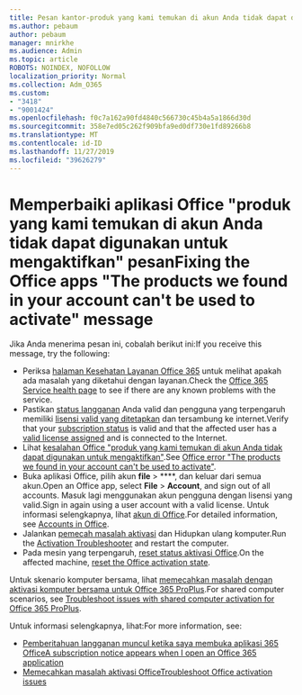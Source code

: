 ```yaml
---
title: Pesan kantor-produk yang kami temukan di akun Anda tidak dapat digunakan untuk mengaktifkan
ms.author: pebaum
author: pebaum
manager: mnirkhe
ms.audience: Admin
ms.topic: article
ROBOTS: NOINDEX, NOFOLLOW
localization_priority: Normal
ms.collection: Adm_O365
ms.custom:
- "3418"
- "9001424"
ms.openlocfilehash: f0c7a162a90fd4840c566730c45b4a5a1866d30d
ms.sourcegitcommit: 358e7ed05c262f909bfa9ed0df730e1fd89266b8
ms.translationtype: MT
ms.contentlocale: id-ID
ms.lasthandoff: 11/27/2019
ms.locfileid: "39626279"
---
```

# <a name="fixing-the-office-apps-the-products-we-found-in-your-account-cant-be-used-to-activate-message"></a><span data-ttu-id="91934-102">Memperbaiki aplikasi Office "produk yang kami temukan di akun Anda tidak dapat digunakan untuk mengaktifkan" pesan</span><span class="sxs-lookup"><span data-stu-id="91934-102">Fixing the Office apps "The products we found in your account can't be used to activate" message</span></span>

<span data-ttu-id="91934-103">Jika Anda menerima pesan ini, cobalah berikut ini:</span><span class="sxs-lookup"><span data-stu-id="91934-103">If you receive this message, try the following:</span></span>

- <span data-ttu-id="91934-104">Periksa [halaman Kesehatan Layanan Office 365](https://docs.microsoft.com/office365/enterprise/view-service-health) untuk melihat apakah ada masalah yang diketahui dengan layanan.</span><span class="sxs-lookup"><span data-stu-id="91934-104">Check the [Office 365 Service health page](https://docs.microsoft.com/office365/enterprise/view-service-health) to see if there are any known problems with the service.</span></span>
- <span data-ttu-id="91934-105">Pastikan [status langganan](https://support.office.com/article/0d23d3c0-c19c-4b2f-9845-5344fedc4380#bkmk_checksubscription) Anda valid dan pengguna yang terpengaruh memiliki [lisensi valid yang ditetapkan](https://support.office.com/article/997596B5-4173-4627-B915-36ABAC6786DC) dan tersambung ke internet.</span><span class="sxs-lookup"><span data-stu-id="91934-105">Verify that your [subscription status](https://support.office.com/article/0d23d3c0-c19c-4b2f-9845-5344fedc4380#bkmk_checksubscription) is valid and that the affected user has a [valid license assigned](https://support.office.com/article/997596B5-4173-4627-B915-36ABAC6786DC) and is connected to the Internet.</span></span> 
- <span data-ttu-id="91934-106">Lihat [kesalahan Office "produk yang kami temukan di akun Anda tidak dapat digunakan untuk mengaktifkan"](https://support.office.com/article/c9f9a0b3-5aae-4131-8077-21e6a59f141e).</span><span class="sxs-lookup"><span data-stu-id="91934-106">See [Office error "The products we found in your account can't be used to activate"](https://support.office.com/article/c9f9a0b3-5aae-4131-8077-21e6a59f141e).</span></span>
- <span data-ttu-id="91934-107">Buka aplikasi Office, pilih akun **file** > \*\*\*\*, dan keluar dari semua akun.</span><span class="sxs-lookup"><span data-stu-id="91934-107">Open an Office app, select **File** > **Account**, and sign out of all accounts.</span></span> <span data-ttu-id="91934-108">Masuk lagi menggunakan akun pengguna dengan lisensi yang valid.</span><span class="sxs-lookup"><span data-stu-id="91934-108">Sign in again using a user account with a valid license.</span></span> <span data-ttu-id="91934-109">Untuk informasi selengkapnya, lihat [akun di Office](https://support.office.com/article/628ea040-f265-49de-b986-be09c3ebf8a9).</span><span class="sxs-lookup"><span data-stu-id="91934-109">For detailed information, see [Accounts in Office](https://support.office.com/article/628ea040-f265-49de-b986-be09c3ebf8a9).</span></span>
- <span data-ttu-id="91934-110">Jalankan [pemecah masalah aktivasi](https://aka.ms/SARA-OfficeActivation-Alchemy) dan Hidupkan ulang komputer.</span><span class="sxs-lookup"><span data-stu-id="91934-110">Run the [Activation Troubleshooter](https://aka.ms/SARA-OfficeActivation-Alchemy) and restart the computer.</span></span>
- <span data-ttu-id="91934-111">Pada mesin yang terpengaruh, [reset status aktivasi Office](https://docs.microsoft.com/office365/troubleshoot/activation/reset-office-365-proplus-activation-state).</span><span class="sxs-lookup"><span data-stu-id="91934-111">On the affected machine, [reset the Office activation state](https://docs.microsoft.com/office365/troubleshoot/activation/reset-office-365-proplus-activation-state).</span></span>

<span data-ttu-id="91934-112">Untuk skenario komputer bersama, lihat [memecahkan masalah dengan aktivasi komputer bersama untuk Office 365 ProPlus](https://docs.microsoft.com/deployoffice/troubleshoot-issues-with-shared-computer-activation-for-office-365-proplus).</span><span class="sxs-lookup"><span data-stu-id="91934-112">For shared computer scenarios, see [Troubleshoot issues with shared computer activation for Office 365 ProPlus](https://docs.microsoft.com/deployoffice/troubleshoot-issues-with-shared-computer-activation-for-office-365-proplus).</span></span>

<span data-ttu-id="91934-113">Untuk informasi selengkapnya, lihat:</span><span class="sxs-lookup"><span data-stu-id="91934-113">For more information, see:</span></span> 
- [<span data-ttu-id="91934-114">Pemberitahuan langganan muncul ketika saya membuka aplikasi 365 Office</span><span class="sxs-lookup"><span data-stu-id="91934-114">A subscription notice appears when I open an Office 365 application</span></span>](https://support.office.com/article/4cabe32c-f594-4c0e-9191-3d3ade10cceb)
- [<span data-ttu-id="91934-115">Memecahkan masalah aktivasi Office</span><span class="sxs-lookup"><span data-stu-id="91934-115">Troubleshoot Office activation issues</span></span>](https://support.office.com/article/0d23d3c0-c19c-4b2f-9845-5344fedc4380)